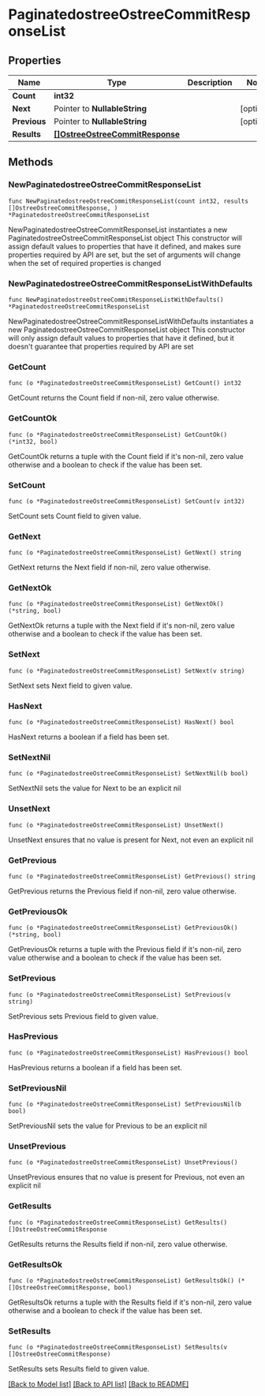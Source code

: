 # PaginatedostreeOstreeCommitResponseList

## Properties

Name | Type | Description | Notes
------------ | ------------- | ------------- | -------------
**Count** | **int32** |  | 
**Next** | Pointer to **NullableString** |  | [optional] 
**Previous** | Pointer to **NullableString** |  | [optional] 
**Results** | [**[]OstreeOstreeCommitResponse**](OstreeOstreeCommitResponse.md) |  | 

## Methods

### NewPaginatedostreeOstreeCommitResponseList

`func NewPaginatedostreeOstreeCommitResponseList(count int32, results []OstreeOstreeCommitResponse, ) *PaginatedostreeOstreeCommitResponseList`

NewPaginatedostreeOstreeCommitResponseList instantiates a new PaginatedostreeOstreeCommitResponseList object
This constructor will assign default values to properties that have it defined,
and makes sure properties required by API are set, but the set of arguments
will change when the set of required properties is changed

### NewPaginatedostreeOstreeCommitResponseListWithDefaults

`func NewPaginatedostreeOstreeCommitResponseListWithDefaults() *PaginatedostreeOstreeCommitResponseList`

NewPaginatedostreeOstreeCommitResponseListWithDefaults instantiates a new PaginatedostreeOstreeCommitResponseList object
This constructor will only assign default values to properties that have it defined,
but it doesn't guarantee that properties required by API are set

### GetCount

`func (o *PaginatedostreeOstreeCommitResponseList) GetCount() int32`

GetCount returns the Count field if non-nil, zero value otherwise.

### GetCountOk

`func (o *PaginatedostreeOstreeCommitResponseList) GetCountOk() (*int32, bool)`

GetCountOk returns a tuple with the Count field if it's non-nil, zero value otherwise
and a boolean to check if the value has been set.

### SetCount

`func (o *PaginatedostreeOstreeCommitResponseList) SetCount(v int32)`

SetCount sets Count field to given value.


### GetNext

`func (o *PaginatedostreeOstreeCommitResponseList) GetNext() string`

GetNext returns the Next field if non-nil, zero value otherwise.

### GetNextOk

`func (o *PaginatedostreeOstreeCommitResponseList) GetNextOk() (*string, bool)`

GetNextOk returns a tuple with the Next field if it's non-nil, zero value otherwise
and a boolean to check if the value has been set.

### SetNext

`func (o *PaginatedostreeOstreeCommitResponseList) SetNext(v string)`

SetNext sets Next field to given value.

### HasNext

`func (o *PaginatedostreeOstreeCommitResponseList) HasNext() bool`

HasNext returns a boolean if a field has been set.

### SetNextNil

`func (o *PaginatedostreeOstreeCommitResponseList) SetNextNil(b bool)`

 SetNextNil sets the value for Next to be an explicit nil

### UnsetNext
`func (o *PaginatedostreeOstreeCommitResponseList) UnsetNext()`

UnsetNext ensures that no value is present for Next, not even an explicit nil
### GetPrevious

`func (o *PaginatedostreeOstreeCommitResponseList) GetPrevious() string`

GetPrevious returns the Previous field if non-nil, zero value otherwise.

### GetPreviousOk

`func (o *PaginatedostreeOstreeCommitResponseList) GetPreviousOk() (*string, bool)`

GetPreviousOk returns a tuple with the Previous field if it's non-nil, zero value otherwise
and a boolean to check if the value has been set.

### SetPrevious

`func (o *PaginatedostreeOstreeCommitResponseList) SetPrevious(v string)`

SetPrevious sets Previous field to given value.

### HasPrevious

`func (o *PaginatedostreeOstreeCommitResponseList) HasPrevious() bool`

HasPrevious returns a boolean if a field has been set.

### SetPreviousNil

`func (o *PaginatedostreeOstreeCommitResponseList) SetPreviousNil(b bool)`

 SetPreviousNil sets the value for Previous to be an explicit nil

### UnsetPrevious
`func (o *PaginatedostreeOstreeCommitResponseList) UnsetPrevious()`

UnsetPrevious ensures that no value is present for Previous, not even an explicit nil
### GetResults

`func (o *PaginatedostreeOstreeCommitResponseList) GetResults() []OstreeOstreeCommitResponse`

GetResults returns the Results field if non-nil, zero value otherwise.

### GetResultsOk

`func (o *PaginatedostreeOstreeCommitResponseList) GetResultsOk() (*[]OstreeOstreeCommitResponse, bool)`

GetResultsOk returns a tuple with the Results field if it's non-nil, zero value otherwise
and a boolean to check if the value has been set.

### SetResults

`func (o *PaginatedostreeOstreeCommitResponseList) SetResults(v []OstreeOstreeCommitResponse)`

SetResults sets Results field to given value.



[[Back to Model list]](../README.md#documentation-for-models) [[Back to API list]](../README.md#documentation-for-api-endpoints) [[Back to README]](../README.md)


